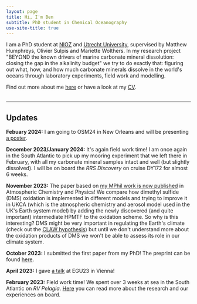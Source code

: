 ```yaml
---
layout: page
title: Hi, I'm Ben
subtitle: PhD student in Chemical Oceanography
use-site-title: true
---
```


I am a PhD student at [NIOZ](https://www.nioz.nl/en) and [Utrecht University](https://www.uu.nl/en/research/department-of-earth-sciences), supervised by Matthew Humphreys, Olivier Sulpis and Mariette Wolthers. In my research project "BEYΩND the known drivers of marine carbonate mineral dissolution: closing the gap in the alkalinity budget" we try to do exactly that: figuring out what, how, and how much carbonate minerals dissolve in the world's oceans through laboratory experiments, field work and modelling.

Find out more about me [here](/aboutme.md) or have a look at my [CV](/cv.html).  
&nbsp;   


<hr style="height:2px;border-width:0;color:gray;background-color:gray">

## Updates
**Febuary 2024:** I am going to OSM24 in New Orleans and will be presenting [a poster](https://agu.confex.com/agu/OSM24/meetingapp.cgi/Paper/1483355).

**December 2023/January 2024:** It's again field work time! I am once again in the South Atlantic to pick up my mooring experiment that we left there in February, with all my carbonate mineral samples intact and well (but slightly dissolved). I will be on board the *RRS Discovery* on cruise DY172 for almost 6 weeks.

**November 2023:** The paper based on [my MPhil work is now published](https://acp.copernicus.org/articles/23/14735/2023/acp-23-14735-2023.html) in Atmospheric Chemistry and Physics! We compare how dimethyl sulfide (DMS) oxidation is implemented in different models and trying to improve it in UKCA (which is the atmospheric chemistry and aerosol model used in the UK's Earth system model) by adding the newly discovered (and quite important) intermediate HPMTF to the oxidation scheme. So why is this interesting? DMS might be very important in regulating the Earth's climate (check out the [CLAW hypothesis](https://en.wikipedia.org/wiki/CLAW_hypothesis)) but until we don't understand more about the oxidation products of DMS we won't be able to assess its role in our climate system.

**October 2023:** I submitted the first paper from my PhD! The preprint can be found [here](https://essopenarchive.org/users/676280/articles/673892-synthesis-of-in-situ-marine-calcium-carbonate-dissolution-kinetic-measurements-in-the-water-column).

**April 2023:** I gave [a talk](https://meetingorganizer.copernicus.org/EGU23/EGU23-8433.html) at EGU23 in Vienna! 

**February 2023:**  Field work time! We spent over 3 weeks at sea in the South Atlantic on *RV Pelagia*. [Here](https://www.nioz.nl/en/blog/64pe513-blog-the-beyond-expedition) you can read more about the research and our experiences on board.
